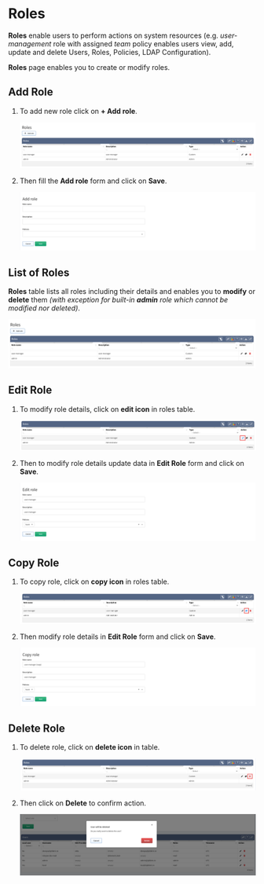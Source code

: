 # Roles

**Roles** enable users to perform actions on system resources (e.g. *user-management* role with assigned *team* policy enables users view, add, update and delete Users, Roles, Policies, LDAP Configuration).

**Roles** page enables you to create or modify roles.

## Add Role

1. To add new role click on **+ Add role**.

	![Add role button](roles_table.png)

1. Then fill the **Add role** form and click on **Save**.

	![Add role](roles_add.png)

## List of Roles

**Roles** table lists all roles including their details and enables you to **modify** or **delete** them _(with exception for built-in ***admin*** role which cannot be modified nor deleted)_.

![Roles Table](roles_table.png)

## Edit Role

1. To modify role details, click on **edit icon** in roles table.

	![Roles Table Edit](roles_table_edit.png)

2. Then to modify role details update data in **Edit Role** form and click on **Save**.

	![Edit Role](roles_edit.png)

## Copy Role

1. To copy role, click on **copy icon** in roles table.

	![Roles Table Copy](roles_table_copy.png)

2. Then modify role details in **Edit Role** form and click on **Save**.

	![Copy Role](roles_copy.png)

## Delete Role

1. To delete role, click on **delete icon** in table.

	![Roles Table Delete](roles_table_delete.png)

2. Then click on **Delete** to confirm action.

	![Roles Table Delete Confirm](users_table_delete_confirm.png)
